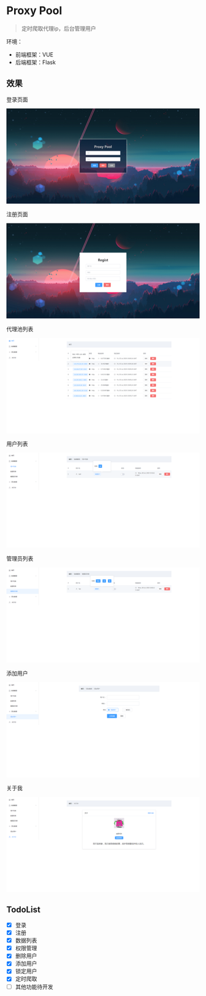 # Proxy Pool

> 定时爬取代理ip，后台管理用户

环境：

- 前端框架：VUE
- 后端框架：Flask

## 效果

登录页面

![](/img/login.png)

注册页面

![](/img/regist.png)

代理池列表

![](/img/iplist.png)

用户列表

![](/img/userlist.png)

管理员列表

![](/img/adminlist.png)

添加用户

![](/img/adduser.png)

关于我

![](/img/about.png)

## TodoList

- [x] 登录
- [x] 注册
- [x] 数据列表
- [x] 权限管理
- [x] 删除用户
- [x] 添加用户
- [x] 锁定用户
- [x] 定时爬取
- [ ] 其他功能待开发